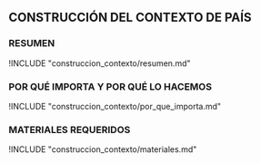 ## CONSTRUCCIÓN DEL CONTEXTO DE PAÍS

### RESUMEN

!INCLUDE "construccion_contexto/resumen.md"

### POR QUÉ IMPORTA Y POR QUÉ LO HACEMOS

!INCLUDE "construccion_contexto/por_que_importa.md"

### MATERIALES REQUERIDOS

!INCLUDE "construccion_contexto/materiales.md"
